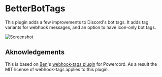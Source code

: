 # BetterBotTags

This plugin adds a few improvements to Discord's bot tags. It adds tag variants for webhook messages, and an option to have icon-only bot tags.

![Screenshot](https://raw.githubusercontent.com/QbDesu/BetterDiscordAddons/potato/Plugins/BetterBotTags/_meta/thumbnail.png)

## Aknowledgements

This is based on [Ben](https://github.com/BenSegal855)'s [webhook-tags plugin](https://github.com/BenSegal855/webhook-tag) for Powercord. As a result the MIT license of webhook-tags applies to this plugin.
